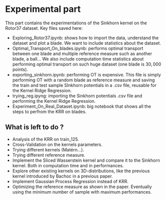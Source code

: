 # Experimental part

This part contains the experimentations of the Sinkhorn kernel on the Rotor37 dataset.
Key files saved here:
- Exploring_Rotor37.ipynb: shows how to import the data, understand the dataset and plot a blade. We want to include statistics about the dataset.
- Optimal_Transport_On_blades.ipynb: performs optimal transport between one blade and multiple reference measure such as another blade, a ball... We also include computation time statistics about performing optimal transport on such huge dataset (one blade is $30,000$ points).
- exporting_sinkhorn.ipynb: performing OT is expensive. This file is simply performing OT with a random blade as reference measure and saving the train and test sample SInkhorn potentials in a .csv file, reusable for the Kernel Ridge Regression.
- trying_reg.ipyng: importing the Sinkhorn potentials .csv file and performing the Kernel Ridge Regression.
- Experiment_On_Real_Dataset.ipynb: big notebook that shows all the steps to perfrom the KRR on blades.

## What is left to do ?
- Analysis of the KRR on train_125.
- Cross-Validation on the kernels parameters.
- Trying different kernels (Matérn...).
- Trying different reference measure.
- Implement the Sliced Wasserstein kernel and compare it to the Sinkhorn kernel. Both in computation time and in performances.
- Explore other existing kernels on 3D-distributions, like the previous kernel introduced by Bachoc in a previous paper.
- Implement Gaussian Process Regression instead of KRR.
- Optimizing the reference measure as shown in the paper. Eventually using the minimum number of sample with maximum performances.
